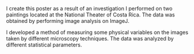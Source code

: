 I create this poster as a result of an investigation I performed on two paintings located at the National Theater of Costa Rica. The data was obtained by performing image analysis on ImageJ.

I developed a method of measuring some physical variables on the images taken by different microscopy techniques. The data was analyzed by different statistical parameters.
